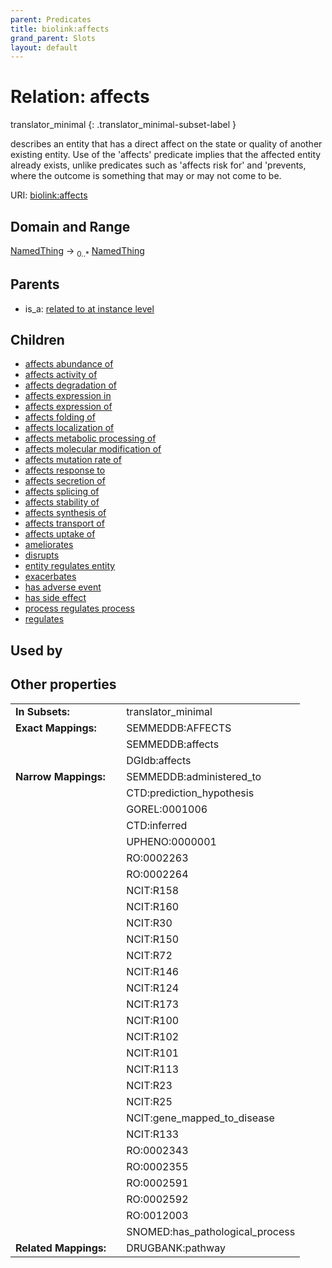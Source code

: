 ```yaml
---
parent: Predicates
title: biolink:affects
grand_parent: Slots
layout: default
---
```


# Relation: affects

translator_minimal
{: .translator_minimal-subset-label }


describes an entity that has a direct affect on the state or quality of another existing entity. Use of the 'affects' predicate implies that the affected entity already exists, unlike predicates such as 'affects risk for' and 'prevents, where the outcome is something that may or may not come to be.

URI: [biolink:affects](https://w3id.org/biolink/vocab/affects)

## Domain and Range

[NamedThing](NamedThing.md) ->  <sub>0..\*</sub> [NamedThing](NamedThing.md)

## Parents

 *  is_a: [related to at instance level](related_to_at_instance_level.md)

## Children

 *  [affects abundance of](affects_abundance_of.md)
 *  [affects activity of](affects_activity_of.md)
 *  [affects degradation of](affects_degradation_of.md)
 *  [affects expression in](affects_expression_in.md)
 *  [affects expression of](affects_expression_of.md)
 *  [affects folding of](affects_folding_of.md)
 *  [affects localization of](affects_localization_of.md)
 *  [affects metabolic processing of](affects_metabolic_processing_of.md)
 *  [affects molecular modification of](affects_molecular_modification_of.md)
 *  [affects mutation rate of](affects_mutation_rate_of.md)
 *  [affects response to](affects_response_to.md)
 *  [affects secretion of](affects_secretion_of.md)
 *  [affects splicing of](affects_splicing_of.md)
 *  [affects stability of](affects_stability_of.md)
 *  [affects synthesis of](affects_synthesis_of.md)
 *  [affects transport of](affects_transport_of.md)
 *  [affects uptake of](affects_uptake_of.md)
 *  [ameliorates](ameliorates.md)
 *  [disrupts](disrupts.md)
 *  [entity regulates entity](entity_regulates_entity.md)
 *  [exacerbates](exacerbates.md)
 *  [has adverse event](has_adverse_event.md)
 *  [has side effect](has_side_effect.md)
 *  [process regulates process](process_regulates_process.md)
 *  [regulates](regulates.md)

## Used by


## Other properties

|  |  |  |
| --- | --- | --- |
| **In Subsets:** | | translator_minimal |
| **Exact Mappings:** | | SEMMEDDB:AFFECTS |
|  | | SEMMEDDB:affects |
|  | | DGIdb:affects |
| **Narrow Mappings:** | | SEMMEDDB:administered_to |
|  | | CTD:prediction_hypothesis |
|  | | GOREL:0001006 |
|  | | CTD:inferred |
|  | | UPHENO:0000001 |
|  | | RO:0002263 |
|  | | RO:0002264 |
|  | | NCIT:R158 |
|  | | NCIT:R160 |
|  | | NCIT:R30 |
|  | | NCIT:R150 |
|  | | NCIT:R72 |
|  | | NCIT:R146 |
|  | | NCIT:R124 |
|  | | NCIT:R173 |
|  | | NCIT:R100 |
|  | | NCIT:R102 |
|  | | NCIT:R101 |
|  | | NCIT:R113 |
|  | | NCIT:R23 |
|  | | NCIT:R25 |
|  | | NCIT:gene_mapped_to_disease |
|  | | NCIT:R133 |
|  | | RO:0002343 |
|  | | RO:0002355 |
|  | | RO:0002591 |
|  | | RO:0002592 |
|  | | RO:0012003 |
|  | | SNOMED:has_pathological_process |
| **Related Mappings:** | | DRUGBANK:pathway |

